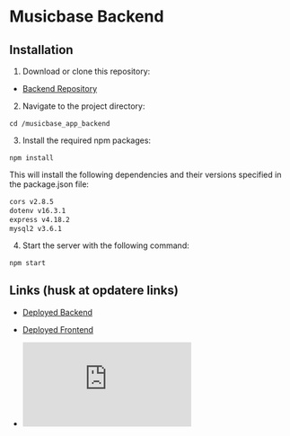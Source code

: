 # Musicbase Backend

## Installation

1. Download or clone this repository:
- [Backend Repository](https://github.com/svdf18/musicbase_app_backend)

2. Navigate to the project directory:

```
cd /musicbase_app_backend
```
3. Install the required npm packages:

```
npm install
```

This will install the following dependencies and their versions specified in the package.json file:

    cors v2.8.5
    dotenv v16.3.1
    express v4.18.2
    mysql2 v3.6.1

4. Start the server with the following command:
```
npm start
```


## Links (husk at opdatere links)

- [Deployed Backend](backend-deployment-link)

- [Deployed Frontend](frontend-deployment-link)

- ![PDF File](https://github.com/svdf18/musicbase_app_backend/raw/main/ER-diagram.pdf)
